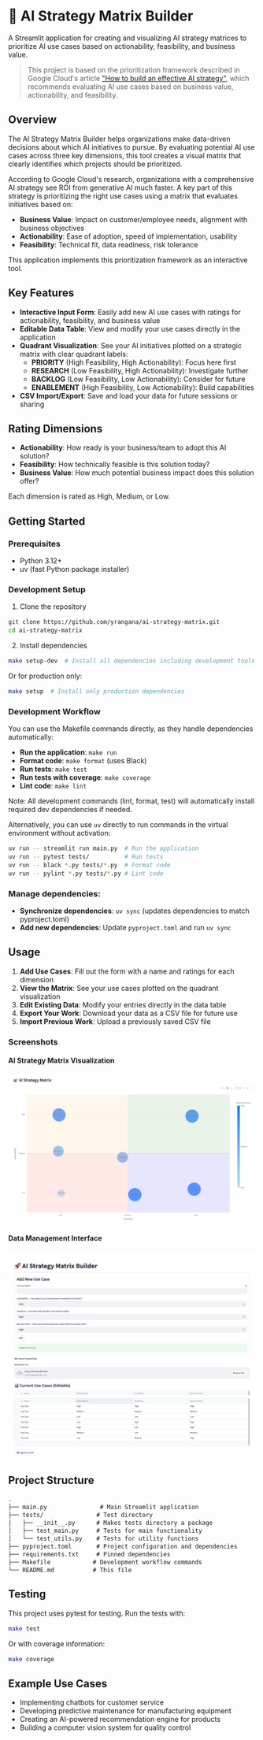 # 🚀 AI Strategy Matrix Builder

A Streamlit application for creating and visualizing AI strategy matrices to prioritize AI use cases based on actionability, feasibility, and business value.

> This project is based on the prioritization framework described in Google Cloud's article ["How to build an effective AI strategy"](https://cloud.google.com/transform/how-to-build-an-effective-ai-strategy), which recommends evaluating AI use cases based on business value, actionability, and feasibility.

## Overview

The AI Strategy Matrix Builder helps organizations make data-driven decisions about which AI initiatives to pursue. By evaluating potential AI use cases across three key dimensions, this tool creates a visual matrix that clearly identifies which projects should be prioritized.

According to Google Cloud's research, organizations with a comprehensive AI strategy see ROI from generative AI much faster. A key part of this strategy is prioritizing the right use cases using a matrix that evaluates initiatives based on:

- **Business Value**: Impact on customer/employee needs, alignment with business objectives
- **Actionability**: Ease of adoption, speed of implementation, usability
- **Feasibility**: Technical fit, data readiness, risk tolerance

This application implements this prioritization framework as an interactive tool.

## Key Features

- **Interactive Input Form**: Easily add new AI use cases with ratings for actionability, feasibility, and business value
- **Editable Data Table**: View and modify your use cases directly in the application
- **Quadrant Visualization**: See your AI initiatives plotted on a strategic matrix with clear quadrant labels:
  - **PRIORITY** (High Feasibility, High Actionability): Focus here first
  - **RESEARCH** (Low Feasibility, High Actionability): Investigate further
  - **BACKLOG** (Low Feasibility, Low Actionability): Consider for future
  - **ENABLEMENT** (High Feasibility, Low Actionability): Build capabilities
- **CSV Import/Export**: Save and load your data for future sessions or sharing

## Rating Dimensions

- **Actionability**: How ready is your business/team to adopt this AI solution?
- **Feasibility**: How technically feasible is this solution today?
- **Business Value**: How much potential business impact does this solution offer?

Each dimension is rated as High, Medium, or Low.

## Getting Started

### Prerequisites

- Python 3.12+
- uv (fast Python package installer)

### Development Setup

1. Clone the repository

```bash
git clone https://github.com/yrangana/ai-strategy-matrix.git
cd ai-strategy-matrix
```

2. Install dependencies

```bash
make setup-dev  # Install all dependencies including development tools
```

Or for production only:

```bash
make setup  # Install only production dependencies
```

### Development Workflow

You can use the Makefile commands directly, as they handle dependencies automatically:

- **Run the application**: `make run`
- **Format code**: `make format` (uses Black)
- **Run tests**: `make test`
- **Run tests with coverage**: `make coverage`
- **Lint code**: `make lint`

Note: All development commands (lint, format, test) will automatically install required dev dependencies if needed.

Alternatively, you can use `uv` directly to run commands in the virtual environment without activation:

```bash
uv run -- streamlit run main.py  # Run the application
uv run -- pytest tests/          # Run tests
uv run -- black *.py tests/*.py  # Format code
uv run -- pylint *.py tests/*.py # Lint code
```

### Manage dependencies:

- **Synchronize dependencies**: `uv sync` (updates dependencies to match pyproject.toml)
- **Add new dependencies**: Update `pyproject.toml` and run `uv sync`

## Usage

1. **Add Use Cases**: Fill out the form with a name and ratings for each dimension
2. **View the Matrix**: See your use cases plotted on the quadrant visualization
3. **Edit Existing Data**: Modify your entries directly in the data table
4. **Export Your Work**: Download your data as a CSV file for future use
5. **Import Previous Work**: Upload a previously saved CSV file

### Screenshots

#### AI Strategy Matrix Visualization
![AI Strategy Matrix](img/AI%20Strategy%20Matrix.png)

#### Data Management Interface
![Add, Import, Export, Delete Use Cases](img/Add,%20Import,%20Export,%20Delete%20Use%20Cases.png)

## Project Structure

```
.
├── main.py               # Main Streamlit application
├── tests/               # Test directory
│   ├── __init__.py      # Makes tests directory a package
│   ├── test_main.py     # Tests for main functionality
│   └── test_utils.py    # Tests for utility functions
├── pyproject.toml       # Project configuration and dependencies
├── requirements.txt     # Pinned dependencies
├── Makefile            # Development workflow commands
└── README.md           # This file
```

## Testing

This project uses pytest for testing. Run the tests with:

```bash
make test
```

Or with coverage information:

```bash
make coverage
```

## Example Use Cases

- Implementing chatbots for customer service
- Developing predictive maintenance for manufacturing equipment
- Creating an AI-powered recommendation engine for products
- Building a computer vision system for quality control
